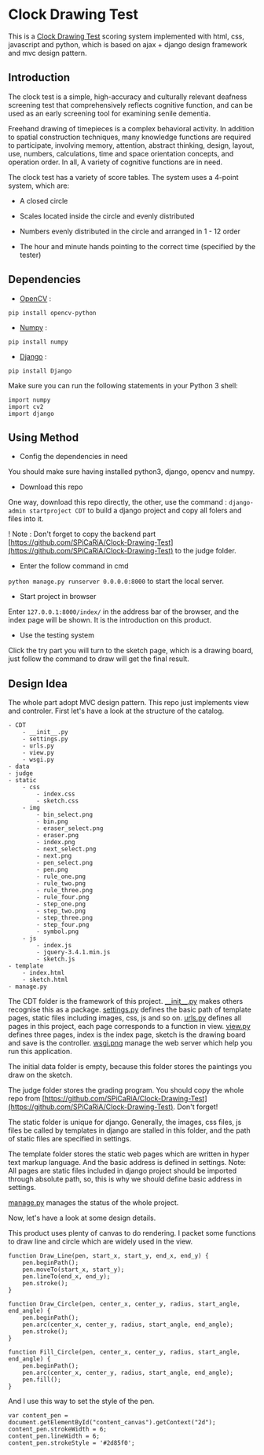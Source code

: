 # Clock Drawing Test

This is a [Clock Drawing Test](https://en.wikipedia.org/wiki/Executive_dysfunction#Clock_drawing_test) scoring system implemented with html, css, javascript and python, which is based on ajax + django design framework and mvc design pattern.

## <span id="intro">Introduction</span>

The clock test is a simple, high-accuracy and culturally relevant deafness screening test that comprehensively reflects cognitive function, and can be used as an early screening tool for examining senile dementia.

Freehand drawing of timepieces is a complex behavioral activity. In addition to spatial construction techniques, many knowledge functions are required to participate, involving memory, attention, abstract thinking, design, layout, use, numbers, calculations, time and space orientation concepts, and operation order. In all, A variety of cognitive functions are in need.

The clock test has a variety of score tables. The system uses a 4-point system, which are:

- A closed circle

- Scales located inside the circle and evenly distributed

- Numbers evenly distributed in the circle and arranged in 1 - 12 order

- The hour and minute hands pointing to the correct time (specified by the tester)

## <span id="depend">Dependencies</span>

- [OpenCV](https://opencv.org/) :

`pip install opencv-python`

- [Numpy](https://numpy.org/) :

`pip install numpy`

- [Django](https://www.djangoproject.com/) :

`pip install Django`

Make sure you can run the following statements in your Python 3 shell:

```
import numpy
import cv2
import django
```

## <span id="method">Using Method</span>

- Config the dependencies in need

You should make sure having installed python3, django, opencv and numpy.

- Download this repo

One way, download this repo directly, the other, use the command : ```django-admin startproject CDT``` to build a django project and copy all folers and files into it.

! Note : Don't forget to copy the backend part [https://github.com/SPiCaRiA/Clock-Drawing-Test](https://github.com/SPiCaRiA/Clock-Drawing-Test) to the judge folder.

- Enter the follow command in cmd

```python manage.py runserver 0.0.0.0:8000``` to start the local server.

- Start project in browser

Enter ```127.0.0.1:8000/index/``` in the address bar of the browser, and the index page will be shown. It is the introduction on this product.

- Use the testing system

Click the try part you will turn to the sketch page, which is a drawing board, just follow the command to draw will get the final result.

## <span id="design">Design Idea</span>

The whole part adopt MVC design pattern. This repo just implements view and controler. First let's have a look at the structure of the catalog.

```
- CDT
    - __init__.py
    - settings.py
    - urls.py
    - view.py
    - wsgi.py
- data
- judge
- static
    - css
        - index.css
        - sketch.css
    - img
        - bin_select.png
        - bin.png
        - eraser_select.png
        - eraser.png
        - index.png
        - next_select.png
        - next.png
        - pen_select.png
        - pen.png
        - rule_one.png
        - rule_two.png
        - rule_three.png
        - rule_four.png
        - step_one.png
        - step_two.png
        - step_three.png
        - step_four.png
        - symbol.png
    - js
        - index.js
        - jquery-3.4.1.min.js
        - sketch.js
- template
    - index.html
    - sketch.html
- manage.py
```

The CDT folder is the framework of this project. [\_\_init__.py](CDT/__init__.py) makes others recognise this as a package. [settings.py](CDT/settings.py) defines the basic path of template pages, static files including images, css, js and so on. [urls.py](CDT/urls.py) defines all pages in this project, each page corresponds to a function in view. [view.py](CDT/view.py) defines three pages, index is the index page, sketch is the drawing board and save is the controller. [wsgi.png](CDT/wsgi.png) manage the web server which help you run this application.

The initial data folder is empty, because this folder stores the paintings you draw on the sketch.

The judge folder stores the grading program. You should copy the whole repo from [https://github.com/SPiCaRiA/Clock-Drawing-Test](https://github.com/SPiCaRiA/Clock-Drawing-Test). Don't forget!

The static folder is unique for django. Generally, the images, css files, js files be called by templates in django are stalled in this folder, and the path of static files are specified in settings.

The template folder stores the static web pages which are written in hyper text markup language. And the basic address is defined in settings. Note: All pages are static files included in django project should be imported through absolute path, so, this is why we should define basic address in settings.

[manage.py](manage.py) manages the status of the whole project.

Now, let's have a look at some design details.

This product uses plenty of canvas to do rendering. I packet some functions to draw line and circle which are widely used in the view.

```
function Draw_Line(pen, start_x, start_y, end_x, end_y) {
    pen.beginPath();
    pen.moveTo(start_x, start_y);
    pen.lineTo(end_x, end_y);
    pen.stroke();
}

function Draw_Circle(pen, center_x, center_y, radius, start_angle, end_angle) {
    pen.beginPath();
    pen.arc(center_x, center_y, radius, start_angle, end_angle);
    pen.stroke();
}

function Fill_Circle(pen, center_x, center_y, radius, start_angle, end_angle) {
    pen.beginPath();
    pen.arc(center_x, center_y, radius, start_angle, end_angle);
    pen.fill();
}
```

And I use this way to set the style of the pen.

```
var content_pen = document.getElementById("content_canvas").getContext("2d");
content_pen.strokeWidth = 6;
content_pen.lineWidth = 6;
content_pen.strokeStyle = '#2d85f0';
```
